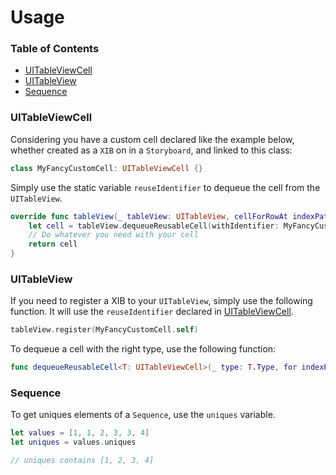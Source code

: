 #  Usage

### Table of Contents

* [UITableViewCell](#uitableviewcell)
* [UITableView](#uitableview)
* [Sequence](#sequence)


### UITableViewCell

Considering you have a custom cell declared like the example below, whether created as a `XIB` on in a `Storyboard`, and linked to this class: 
```swift
class MyFancyCustomCell: UITableViewCell {}
```
Simply use the static variable `reuseIdentifier` to dequeue the cell from the `UITableView`.

```swift
override func tableView(_ tableView: UITableView, cellForRowAt indexPath: IndexPath) -> UITableViewCell {
    let cell = tableView.dequeueReusableCell(withIdentifier: MyFancyCustomCell.reuseIdentifier, for: indexPath)
    // Do whatever you need with your cell 
    return cell
}
```

### UITableView

If you need to register a XIB to your `UITableView`, simply use the following function. It will use the `reuseIdentifier` declared in [UITableViewCell](#uitableviewcell).
```swift
tableView.register(MyFancyCustomCell.self)
```

To dequeue a cell with the right type, use the following function:
```swift
func dequeueReusableCell<T: UITableViewCell>(_ type: T.Type, for indexPath: IndexPath) -> T
````

### Sequence

To get uniques elements of a `Sequence`, use the `uniques` variable.

```swift
let values = [1, 1, 2, 3, 3, 4]
let uniques = values.uniques

// uniques contains [1, 2, 3, 4]
```
